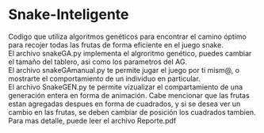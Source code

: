 # Snake-Inteligente
Codigo que utiliza algoritmos genéticos para encontrar el camino óptimo para recojer todas las frutas de forma eficiente en el juego snake.  
El archivo snakeGA.py implementa el algroritmo genético, puedes cambiar el tamaño del tablero, asi como los parametros del AG.   
El archivo snakeGAmanual.py te permite jugar el juego por ti mism@, o mostrarte el comportamiento de un individuo en particular.   
El archivo SnakeGEN.py te permite vizualizar el compartamiento de una generación entera en forma de animación. Cabe mencionar que las frutas estan agregadas despues en forma de cuadrados, y si se desea ver un cambio en las frutas, se deben cambiar de posición los cuadrados tambien.  
Para mas detalle, puede leer el archivo Reporte.pdf
